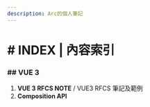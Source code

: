 ```yaml
---
description: Arc的個人筆記
---
```


# \# INDEX \| 內容索引

### \#\# VUE 3

1. **VUE 3 RFCS NOTE** / VUE3 RFCS 筆記及範例
2. **Composition API**



